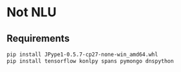 # Not NLU

## Requirements
```sh
pip install JPype1-0.5.7-cp27-none-win_amd64.whl
pip install tensorflow konlpy spans pymongo dnspython
```